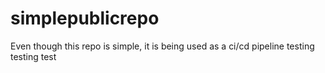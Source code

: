 # simplepublicrepo
<p>Even though this repo is simple, it is being used as a ci/cd pipeline testing testing test</p>
